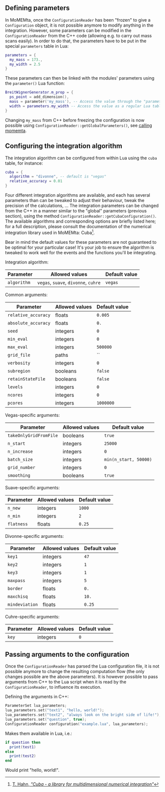 ## Defining parameters

In MoMEMta, once the `ConfigurationReader` has been "frozen" to give a `Configuration` object, it is not possible anymore to modify anything in the integration. However, some parameters can be modified in the `ConfigurationReader` from the C++ code (allowing e.g. to carry out mass scans easily). In order to do that, the parameters have to be put in the special `parameters` table in Lua:
```Lua
parameters = {
  my_mass = 173.,
  my_width = 2.5
}
```
These parameters can then be linked with the modules' parameters using the `parameter()` Lua function:
```Lua
BreitWignerGenerator.m_prop = {
  ps_point = add_dimension(),
  mass = parameter('my_mass'), -- Access the value through the "parameter" function, allowing it to be modified from the C++ code
  width = parameters.my_width -- Access the value as a regular Lua table. It will NOT be possible to modify it later on
}
```
Changing `my_mass` from C++ before freezing the configuration is now possible using `ConfigurationReader::getGlobalParameters()`, see [calling momemta](calling-momemta).

## Configuring the integration algorithm

The integration algorithm can be configured from within Lua using the `cuba` table, for instance:
```Lua
cuba = {
  algorithm = "divonne", -- default is "vegas"
  relative_accuracy = 0.01
}
```
Four different integration algorithms are available, and each has several parameters than can be tweaked to adjust their behaviour, tweak the precision of the calculations, ...
The integration parameters can be changed from the C++ in a manner similar to the "global" parameters (previous section), using the method `ConfigurationReader::getCubaConfiguration()`.
The available algorithms and corresponding options are briefly listed here; for a full description, please consult the documentation of the numerical integration library used in MoMEMta: Cuba[^1]. 

Bear in mind the default values for these parameters are not guaranteed to be optimal for your particular case! It's your job to ensure the algorithm is tweaked to work well for the events and the functions you'll be integrating.

Integration algorithm:

| Parameter | Allowed values | Default value |
| --------- | -------------- | ------------- |
| `algorithm` | `vegas`, `suave`, `divonne`, `cuhre` | `vegas`|

Common arguments:

| Parameter | Allowed values | Default value |
| --------- | -------------- | ------------- |
| `relative_accuracy` | floats | `0.005` |
| `absolute_accuracy` | floats | `0.` |
| `seed` | integers | `0` |
| `min_eval` | integers | `0` |
| `max_eval` | integers | `500000` |
| `grid_file` | paths | `` |
| `verbosity` | integers | `0` |
| `subregion` | booleans | `false` |
| `retainStateFile` | booleans | `false` |
| `levels` | integers | `0` |
| `ncores` | integers | `0` |
| `pcores` | integers | `1000000` |

Vegas-specific arguments:

| Parameter | Allowed values | Default value |
| --------- | -------------- | ------------- |
| `takeOnlyGridFromFile` | booleans | `true` |
| `n_start` | integers | `25000` |
| `n_increase` | integers | `0` |
| `batch_size` | integers | `min(n_start, 50000)` |
| `grid_number` | integers | `0` |
| `smoothing` | booleans | `true` |

Suave-specific arguments:

| Parameter | Allowed values | Default value |
| --------- | -------------- | ------------- |
| `n_new` | integers | `1000` |
| `n_min` | integers | `2` |
| `flatness` | floats | `0.25` |

Divonne-specific arguments:

| Parameter | Allowed values | Default value |
| --------- | -------------- | ------------- |
| `key1` | integers | `47` |
| `key2` | integers | `1` |
| `key3` | integers | `1` |
| `maxpass` | integers | `5` |
| `border` | floats | `0.` |
| `maxchisq` | floats | `10.` |
| `mindeviation` | floats | `0.25` |

Cuhre-specific arguments:

| Parameter | Allowed values | Default value |
| --------- | -------------- | ------------- |
| `key` | integers | `0` |

## Passing arguments to the configuration

Once the `ConfigurationReader` has parsed the Lua configuration file, it is not possible anymore to change the resulting computation flow (the only changes possible are the above parameters). 
It is however possible to pass arguments from C++ to the Lua script when it is read by the `ConfigurationReader`, to influence its execution. 

Defining the arguments in C++:
```cpp
ParameterSet lua_parameters;
lua_parameters.set("text1", "hello, world!");
lua_parameters.set("text2", "always look on the bright side of life!");
lua_parameters.set("question", true);
ConfigurationReader configuration("example.lua", lua_parameters);
```
Makes them available in Lua, i.e.:
```Lua
if question then
  print(test1)
else
  print(test2)
end
```
Would print "hello, world!".

[^1]: [T. Hahn, *"Cuba - a library for multidimensional numerical integration"*](https://arxiv.org/abs/hep-ph/0404043)

